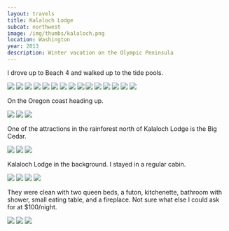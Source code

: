 ```yaml
---
layout: travels
title: Kalaloch Lodge
subcat: northwest
image: /img/thumbs/kalaloch.png
location: Washington
year: 2013
description: Winter vacation on the Olympic Peninsula
---
```


I drove up to Beach 4 and walked up to the tide pools.

 <img src="https://lh5.googleusercontent.com/-toz8wCZHBto/UshTuiY-WqI/AAAAAAAAF0A/UwfmWDsFUb8/s600/IMG_0503.png">

 <img src="https://lh6.googleusercontent.com/-zrLOhNpqdYY/UshTvWFgzPI/AAAAAAAAF0g/MCgSsR0mXBE/s640/IMG_0518.png">

 <img src="https://lh3.googleusercontent.com/-_-i_MoqK0bI/UshTvaOVWAI/AAAAAAAAF0Y/PObOfqTNJ40/s800/IMG_0511.png">

  <img src="https://lh6.googleusercontent.com/-0IKt0sJloCE/UshTwm77cBI/AAAAAAAAF0o/ngmEZpe60RY/s800/IMG_0538.png">

  <img src="https://lh5.googleusercontent.com/-DsOneoJnDVQ/UshTv3Pp70I/AAAAAAAAF0c/HskEOBRZN10/s800/IMG_0533.png">

  <img src="https://lh5.googleusercontent.com/-eVLmkPb-Cls/UshTxSrf5iI/AAAAAAAAF08/tYFSc5NlkfQ/s800/IMG_0541.png">

  <img src="https://lh4.googleusercontent.com/-XfGj-X8KdaU/UshTxZfqQcI/AAAAAAAAF1A/zl8W9-v3LTE/s640/IMG_0542.png">

  <img src="https://lh4.googleusercontent.com/-qgerbfMCJ0M/UshTxz-8I8I/AAAAAAAAF1E/ul6G5rCWwKA/s800/IMG_0547.png">

  <img src="https://lh6.googleusercontent.com/-B_RQw5GAb6Q/UshTyp9PD8I/AAAAAAAAF1Y/0MDjkwwKk6Q/s600/IMG_0581.png">

  <img src="https://lh5.googleusercontent.com/-o7xSKC72CYk/UshTyAMAfzI/AAAAAAAAF1U/p1kjgpJQaBs/s600/IMG_0574.png">

  <img src="https://lh6.googleusercontent.com/-WJsLV1opb4o/UshTzziijHI/AAAAAAAAF1o/e5mHpcJFntQ/s600/IMG_0591.png">

  <img src="https://lh4.googleusercontent.com/-kE9_YbaJojk/UshTz8-069I/AAAAAAAAF1s/Wh7ZD_AT1_s/s600/IMG_0601.png">

  <img src="https://lh4.googleusercontent.com/-qinyiCcw5Mg/UshT0re1NGI/AAAAAAAAF2I/bG0LtrG0woM/s600/IMG_0606.png">

  <img src="https://lh3.googleusercontent.com/-SwfQTv6zJ-U/UshT08lvxJI/AAAAAAAAF2A/dNQnnSG2cEc/s600/IMG_0614.png">

  <img src="https://lh3.googleusercontent.com/-FQlT3bLCTDk/UshT1dbpe-I/AAAAAAAAF2M/G5vUr6XocM0/s800/IMG_0615.png">

On the Oregon coast heading up.

  <img src="https://lh4.googleusercontent.com/--N3x2-1Is3s/UshTsoVNNQI/AAAAAAAAFzc/nIw9qeCToQs/s800/IMG_0460.png">

  <img src="https://lh3.googleusercontent.com/-Nc1xkk5Xxc4/UshTtCduPDI/AAAAAAAAFzk/-BGpnh0dv-s/s800/IMG_0461.png">

  <img src="https://lh5.googleusercontent.com/-n4GRgEjRgAs/UshTtYVjjlI/AAAAAAAAFzo/0NKStYaJoVI/s800/IMG_0462.png">

One of the attractions in the rainforest north of Kalaloch Lodge is the Big Cedar. 

  <img src="https://lh5.googleusercontent.com/-3APUufL00Ng/UshTupLehCI/AAAAAAAAF0E/otvMb3rtgfQ/s640/IMG_0476.png">

  <img src="https://lh5.googleusercontent.com/-O1krN-ceOck/UshTulWmLZI/AAAAAAAAFz8/E_shO8Lv1bY/s640/IMG_0486.png">

  <img src="https://lh5.googleusercontent.com/-zONZfwCjRho/UshTt2MhcVI/AAAAAAAAFzs/nW5w-_8MUQs/s640/IMG_0474.png">

Kalaloch Lodge in the background. I stayed in a regular cabin.

  <img src="https://lh4.googleusercontent.com/-g0eb7P7SeqE/UshTrXrKhXI/AAAAAAAAFy8/ViZ8Ji1iQmI/s800/009.png">

  <img src="https://lh5.googleusercontent.com/-MDbuDkBip48/UshTrasT-iI/AAAAAAAAFzI/kbxzM2bZ9DE/s800/010.png">

  <img src="https://lh5.googleusercontent.com/-rQOrxEsJ0go/UshTr1pZtVI/AAAAAAAAFzA/JU4bXne0DhQ/s800/013.png">

  <img src="https://lh4.googleusercontent.com/-HWYvYx9DGys/UshTsiNlsgI/AAAAAAAAFzQ/iaZq3iFVeXE/s800/016.png">

They were clean with two queen beds, a futon, kitchenette, bathroom with shower, small eating table, and a fireplace. Not sure what else I could ask for at $100/night.

  <img src="https://lh5.googleusercontent.com/-thZp_yJBT2g/UshTqv-aGXI/AAAAAAAAFyk/RhewVrH3b_4/s600/005.png">

  <img src="https://lh4.googleusercontent.com/-oxfR202O8j0/UshTqnqhlQI/AAAAAAAAFys/G9aT6eBH7SA/s600/006.png">

  <img src="https://lh4.googleusercontent.com/-pa8TXEMyqFw/UshTqoHRvHI/AAAAAAAAFyo/UotfafQTTrg/s800/008.png">
